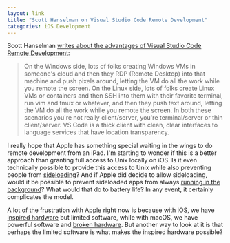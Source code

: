 ```yaml
---
layout: link
title: "Scott Hanselman on Visual Studio Code Remote Development"
categories: iOS Development
---
```


Scott Hanselman [writes about the advantages of Visual Studio Code Remote Development](https://www.hanselman.com/blog/VisualStudioCodeRemoteDevelopmentMayChangeEverything.aspx):

> On the Windows side, lots of folks creating Windows VMs in someone's cloud and then they RDP (Remote Desktop) into that machine and push pixels around, letting the VM do all the work while you remote the screen. On the Linux side, lots of folks create Linux VMs or containers and then SSH into them with their favorite terminal, run vim and tmux or whatever, and then they push text around, letting the VM do all the work while you remote the screen. In both these scenarios you're not really client/server, you're terminal/server or thin client/server. VS Code is a thick client with clean, clear interfaces to language services that have location transparency.

I really hope that Apple has something special waiting in the wings to do remote development from an iPad. I'm starting to wonder if this is a better approach than granting full access to Unix locally on iOS. Is it even technically possible to provide this access to Unix while also preventing people from [sideloading](https://en.wikipedia.org/wiki/Sideloading)? And if Apple did decide to allow sideloading, would it be possible to prevent sideloaded apps from always [running in the background](https://developer.apple.com/documentation/uikit/core_app/managing_your_app_s_life_cycle/preparing_your_app_to_run_in_the_background)? What would that do to battery life? In any event, it certainly complicates the model.

A lot of the frustration with Apple right now is because with iOS, we have [inspired hardware](https://www.apple.com/ipad-pro/) but limited software, while with macOS, we have powerful software and [broken hardware](https://www.apple.com/support/keyboard-service-program-for-mac-notebooks/). But another way to look at it is that perhaps the limited software is what makes the inspired hardware possible?
